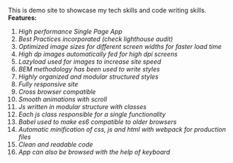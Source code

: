 This is demo site to showcase my tech skills and code writing skills.
**Features:**
1. *High performance Single Page App*
2. *Best Practices incorporated (check lighthouse audit)*
3. *Optimized image sizes for different screen widths for faster load time*
4. *High dp images automatically fed for high dpi screens*
5. *Lazyload used for images to increase site speed*
6. *BEM methodology has been used to write styles*
7. *Highly organized and modular structured styles*
8. *Fully responsive site*
9. *Cross browser compatible*
10. *Smooth animations with scroll*
11. *Js written in modular structure with classes*
12. *Each js class responsible for a single functionality*
13. *Babel used to make es6 compatible to older browsers*
14. *Automatic minification of css, js and html with webpack for production files*
15. *Clean and readable code*
16. *App can also be browsed with the help of keyboard*
